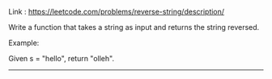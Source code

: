 Link : https://leetcode.com/problems/reverse-string/description/

Write a function that takes a string as input and returns the string reversed.

Example:

Given s = "hello", return "olleh".

--------------------------------
